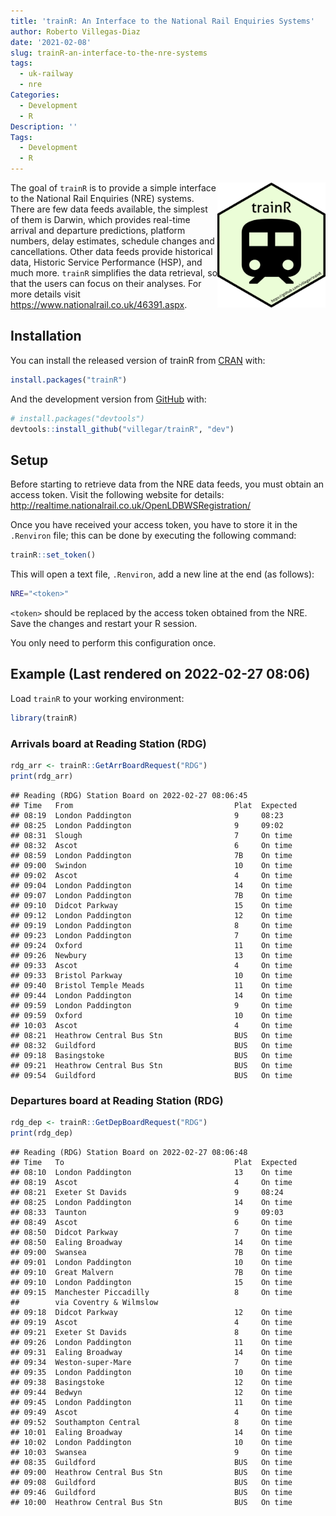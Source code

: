 ```yaml
---
title: 'trainR: An Interface to the National Rail Enquiries Systems'
author: Roberto Villegas-Diaz
date: '2021-02-08'
slug: trainR-an-interface-to-the-nre-systems
tags:
  - uk-railway
  - nre
Categories:
  - Development
  - R
Description: ''
Tags:
  - Development
  - R
---
```


<img src="https://raw.githubusercontent.com/villegar/trainR/main/inst/images/logo.png" alt="logo" align="right" height=200px/>

The goal of `trainR` is to provide a simple interface to the 
National Rail Enquiries (NRE) systems. There are few data feeds 
available, the simplest of them is Darwin, which provides real-time 
arrival and departure predictions, platform numbers, delay estimates, 
schedule changes and cancellations. Other data feeds provide historical 
data, Historic Service Performance (HSP), and much more. `trainR` 
simplifies the data retrieval, so that the users can focus on their 
analyses. For more details visit 
https://www.nationalrail.co.uk/46391.aspx.

## Installation

You can install the released version of trainR from [CRAN](https://CRAN.R-project.org) with:

``` r
install.packages("trainR")
```

And the development version from [GitHub](https://github.com/) with:

``` r
# install.packages("devtools")
devtools::install_github("villegar/trainR", "dev")
```

## Setup
Before starting to retrieve data from the NRE data feeds, you must obtain an access token. 
Visit the following website for details: http://realtime.nationalrail.co.uk/OpenLDBWSRegistration/

Once you have received your access token, you have to store it in the `.Renviron` file; this can be 
done by executing the following command:


```r
trainR::set_token()
```

This will open a text file, `.Renviron`, add a new line at the end (as follows):

```bash
NRE="<token>"
```

`<token>` should be replaced by the access token obtained from the NRE. Save the changes and restart 
your R session.

You only need to perform this configuration once.

## Example (Last rendered on 2022-02-27 08:06)

Load `trainR` to your working environment:

```r
library(trainR)
```

### Arrivals board at Reading Station (RDG)


```r
rdg_arr <- trainR::GetArrBoardRequest("RDG")
print(rdg_arr)
```

```
## Reading (RDG) Station Board on 2022-02-27 08:06:45
## Time   From                                    Plat  Expected
## 08:19  London Paddington                       9     08:23
## 08:25  London Paddington                       9     09:02
## 08:31  Slough                                  7     On time
## 08:32  Ascot                                   6     On time
## 08:59  London Paddington                       7B    On time
## 09:00  Swindon                                 10    On time
## 09:02  Ascot                                   4     On time
## 09:04  London Paddington                       14    On time
## 09:07  London Paddington                       7B    On time
## 09:10  Didcot Parkway                          15    On time
## 09:12  London Paddington                       12    On time
## 09:19  London Paddington                       8     On time
## 09:23  London Paddington                       7     On time
## 09:24  Oxford                                  11    On time
## 09:26  Newbury                                 13    On time
## 09:33  Ascot                                   4     On time
## 09:33  Bristol Parkway                         10    On time
## 09:40  Bristol Temple Meads                    11    On time
## 09:44  London Paddington                       14    On time
## 09:59  London Paddington                       9     On time
## 09:59  Oxford                                  10    On time
## 10:03  Ascot                                   4     On time
## 08:21  Heathrow Central Bus Stn                BUS   On time
## 08:32  Guildford                               BUS   On time
## 09:18  Basingstoke                             BUS   On time
## 09:21  Heathrow Central Bus Stn                BUS   On time
## 09:54  Guildford                               BUS   On time
```

### Departures board at Reading Station (RDG)


```r
rdg_dep <- trainR::GetDepBoardRequest("RDG")
print(rdg_dep)
```

```
## Reading (RDG) Station Board on 2022-02-27 08:06:48
## Time   To                                      Plat  Expected
## 08:10  London Paddington                       13    On time
## 08:19  Ascot                                   4     On time
## 08:21  Exeter St Davids                        9     08:24
## 08:25  London Paddington                       14    On time
## 08:33  Taunton                                 9     09:03
## 08:49  Ascot                                   6     On time
## 08:50  Didcot Parkway                          7     On time
## 08:50  Ealing Broadway                         14    On time
## 09:00  Swansea                                 7B    On time
## 09:01  London Paddington                       10    On time
## 09:10  Great Malvern                           7B    On time
## 09:10  London Paddington                       15    On time
## 09:15  Manchester Piccadilly                   8     On time
##        via Coventry & Wilmslow                 
## 09:18  Didcot Parkway                          12    On time
## 09:19  Ascot                                   4     On time
## 09:21  Exeter St Davids                        8     On time
## 09:26  London Paddington                       11    On time
## 09:31  Ealing Broadway                         14    On time
## 09:34  Weston-super-Mare                       7     On time
## 09:35  London Paddington                       10    On time
## 09:38  Basingstoke                             12    On time
## 09:44  Bedwyn                                  12    On time
## 09:45  London Paddington                       11    On time
## 09:49  Ascot                                   4     On time
## 09:52  Southampton Central                     8     On time
## 10:01  Ealing Broadway                         14    On time
## 10:02  London Paddington                       10    On time
## 10:03  Swansea                                 9     On time
## 08:35  Guildford                               BUS   On time
## 09:00  Heathrow Central Bus Stn                BUS   On time
## 09:08  Guildford                               BUS   On time
## 09:46  Guildford                               BUS   On time
## 10:00  Heathrow Central Bus Stn                BUS   On time
```
